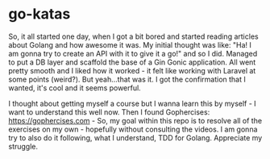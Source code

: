 # go-katas

So, it all started one day, when I got a bit bored and started reading articles about Golang and how awesome it was. 
My initial thought was like: "Ha! I am gonna try to create an API with it to give it a go!" and so I did. Managed to put a DB layer and scaffold the base of a Gin Gonic application. All went pretty smooth and I liked how it worked - it felt like working with Laravel at some points (weird?). But yeah...that was it. I got the confirmation that I wanted, it's cool and it seems powerful. 

I thought about getting myself a course but I wanna learn this by myself - I want to understand this well now. Then I found Gophercises: https://gophercises.com - So, my goal within this repo is to resolve all of the exercises on my own - hopefully without consulting the videos. I am gonna try to also do it following, what I understand, TDD for Golang. Appreciate my struggle.
